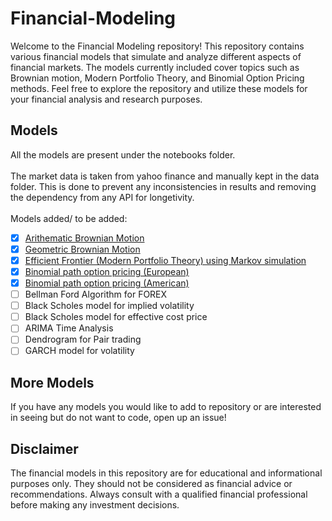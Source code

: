 # Financial-Modeling
Welcome to the Financial Modeling repository! This repository contains various financial models that simulate and analyze different aspects of financial markets. The models currently included cover topics such as Brownian motion, Modern Portfolio Theory, and Binomial Option Pricing methods.
Feel free to explore the repository and utilize these models for your financial analysis and research purposes.

## Models
All the models are present under the notebooks folder. <br> <br>
The market data is taken from yahoo finance and manually kept in the data folder. This is done to prevent any inconsistencies in results and removing the dependency from any API for longetivity. <br> <br>
Models added/ to be added:
- [x] [Arithematic Brownian Motion](https://github.com/vidushiMaheshwari/Financial-Modeling/blob/main/notebooks/Brownian%20Motion.ipynb)
- [x] [Geometric Brownian Motion](https://github.com/vidushiMaheshwari/Financial-Modeling/blob/main/notebooks/Brownian%20Motion.ipynb)
- [x] [Efficient Frontier (Modern Portfolio Theory) using Markov simulation ](https://github.com/vidushiMaheshwari/Financial-Modeling/blob/main/notebooks/Modern%20Portfolio%20Theory%20(Efficient%20Frontier).ipynb)
- [x] [Binomial path option pricing (European)](https://github.com/vidushiMaheshwari/Financial-Modeling/blob/main/notebooks/Binomial%20Model.ipynb)
- [x] [Binomial path option pricing (American)](https://github.com/vidushiMaheshwari/Financial-Modeling/blob/main/notebooks/Binomial%20Model.ipynb)
- [ ] Bellman Ford Algorithm for FOREX
- [ ] Black Scholes model for implied volatility
- [ ] Black Scholes model for effective cost price
- [ ] ARIMA Time Analysis
- [ ] Dendrogram for Pair trading
- [ ] GARCH model for volatility

## More Models
If you have any models you would like to add to repository or are interested in seeing but do not want to code, open up an issue!

## Disclaimer
The financial models in this repository are for educational and informational purposes only. They should not be considered as financial advice or recommendations. Always consult with a qualified financial professional before making any investment decisions. <br>
